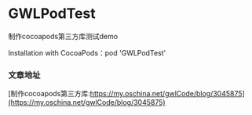# GWLPodTest
制作cocoapods第三方库测试demo

Installation with CocoaPods：pod 'GWLPodTest'

### 文章地址 
[制作cocoapods第三方库:https://my.oschina.net/gwlCode/blog/3045875](https://my.oschina.net/gwlCode/blog/3045875)
